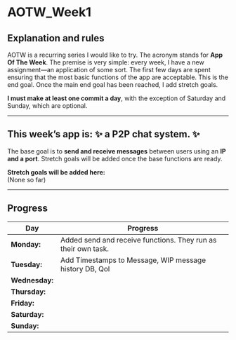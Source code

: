 # AOTW_Week1

## Explanation and rules

AOTW is a recurring series I would like to try. The acronym stands for **App Of The Week**.
The premise is very simple: every week, I have a new assignment—an application of some sort.
The first few days are spent ensuring that the most basic functions of the app are acceptable.
This is the end goal. Once the main end goal has been reached, I add stretch goals.

**I must make at least one commit a day**, with the exception of Saturday and Sunday, which are optional.

---

## This week’s app is: :sparkles: a P2P chat system. :sparkles:
The base goal is to **send and receive messages** between users using an **IP and a port**.
Stretch goals will be added once the base functions are ready.

**Stretch goals will be added here:**  
(None so far)

---

## Progress
| **Day**       | **Progress**                                                   |
|---------------|----------------------------------------------------------------|
| **Monday:**   | Added send and receive functions. They run as their own task.  |
| **Tuesday:**  | Add Timestamps to Message, WIP message history DB, Qol         |
| **Wednesday:**|                                                                |
| **Thursday:** |                                                                |
| **Friday:**   |                                                                |
| **Saturday:** |                                                                |
| **Sunday:**   |                                                                |
